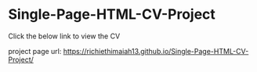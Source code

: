 # Single-Page-HTML-CV-Project

Click the below link to view the CV

project page url: https://richiethimaiah13.github.io/Single-Page-HTML-CV-Project/
